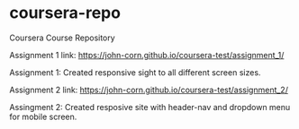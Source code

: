 # coursera-repo
Coursera Course Repository

Assignment 1 link: https://john-corn.github.io/coursera-test/assignment_1/

Assignment 1: Created responsive sight to all different screen sizes.


Assignment 2 link: https://john-corn.github.io/coursera-test/assignment_2/

Assingment 2: Created resposive site with header-nav and dropdown menu for mobile screen.
